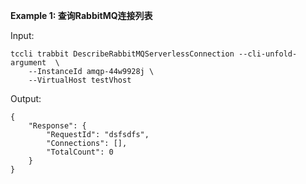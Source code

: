 **Example 1: 查询RabbitMQ连接列表**



Input: 

```
tccli trabbit DescribeRabbitMQServerlessConnection --cli-unfold-argument  \
    --InstanceId amqp-44w9928j \
    --VirtualHost testVhost
```

Output: 
```
{
    "Response": {
        "RequestId": "dsfsdfs",
        "Connections": [],
        "TotalCount": 0
    }
}
```

